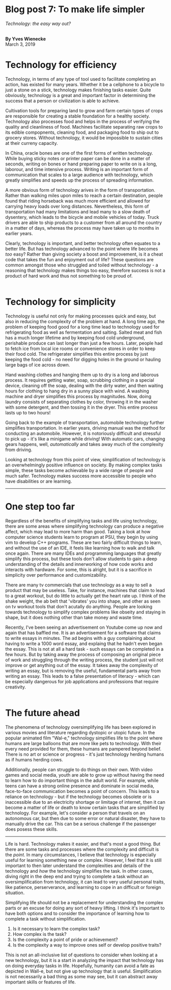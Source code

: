 # Blog post 7: To make life simpler
_Technology: the easy way out?_<br/><br/>

**By Yves Wienecke** <br />
March 3, 2019

# Technology for efficiency

Technology, in terms of any type of tool used to facilitate completing an action, has existed
for many years. Whether it be a cellphone to a bicycle to just a stone on a stick, technology
makes finishing tasks easier. Quite obviously, technology is a great and important factor in
determining the success that a person or civilization is able to achieve.

Cultivation tools for preparing land to grow and farm certain types of crops are responsible
for creating a stable foundation for a healthy society. Technology also processes food and 
helps in the process of verifying the quality and cleanliness of food. Machines facilitate 
separating raw crops to its edible compopnents, cleaning food, and packaging food to ship
out to grocery stores. Without technology, it would be impossible to sustain cities at their
curreny capacity.

In China, oracle bones are one of the first forms of written technology. While buying sticky
notes or printer paper can be done in a matter of seconds, writing on bones or hand preparing
paper to write on is a long, laborour, and time intensive process. Writing is an important form
of communication that scales to a large audience with technology, which greatly simplifies and 
speeds up the process of spreading information.

A more obvious form of technology arives in the form of transportation. Rather than walking miles
upon miles to reach a certain destination, people found that riding horseback was much more
efficient and allowed for carrying heavy loads over long distances. Nevertheless, this form
of transportation had many limitations and lead many to a slow death of dysentery, which leads
to the bicycle and mobile vehicles of today. Truck drivers are able to ship products to a customer
from all around the country in a matter of days, whereas the process may have taken up to months
in earlier years.

Clearly, technology is important, and better technology often equates to a better life. But has
technology advanced to the point where life becomes <em>too</em> easy? Rather than giving society
a boost and improvement, is it a cheat code that takes the fun and enjoyment out of life? These 
questions are common amongst those who struggled and toiled without technology - a reasoning that 
technology makes things too easy, therefore success is not a product of hard work and thus not 
something to be proud of.<br/><Br/>

# Technology for simplicity

Technology is useful not only for making processes quick and easy, but also in reducing the 
complexity of the problem at hand. A long time ago, the problem of keeping food good for a long
time lead to technology used for refrigerating food as well as fermentation and salting. Salted
meat and fish has a much longer lifetime and by keeping food cold underground, perishable produce
can last longer than just a few hours. Later, people had to fetch ice from local ice rooms or
convenience stores in order to keep their food cold. The refrigerater simplifies this entire process
by just keeping the food cold - no need for digging holes in the ground or hauling large bags of
ice across down.

Hand washing clothes and hanging them up to dry is a long and laborous process. It requires getting
water, soap, scrubbing clothing in a special device, cleaning off the soap, dealing with the dirty
water, and then waiting hours for clothing to hang dry in a sunny place with wind. A washing machine
and dryer simplifies this process by magnitudes. Now, doing laundry consists of separating clothes
by color, throwing it in the washer with some detergent, and then tossing it in the dryer. This entire
process lasts up to two hours!

Going back to the example of transportation, automobile technology further simplifies transportation.
In earlier years, driving manual was the method for conducting an automobile. However, it is notoriously
difficult and stressful to pick up - it's like a minigame while driving! With automatic cars, changing
gears happens, well, <em>automatically</em> and takes away much of the complexity from driving.

Looking at technology from this point of view, simplification of technology is an overwhelmingly 
positive influence on society. By making complex tasks simple, these tasks become achievable by
a wide range of people and much safer. Technology makes success more accessible to people
who have disabilities or are learning.

<hr />

# One step too far

Regardless of the benefits of simplifying tasks and life using technology, there are some areas where
simplifying technology can produce a negative affect, which may lead to more harm than good. Taking a
look at how computer science students learn to program at PSU, they begin by using vim to develop
C++ programs. These are two fairly difficult things to learn, and without the use of an IDE, it 
feels like learning how to walk and talk once again. There are many IDEs and programming languages
that greatly simplify this process, but these tools don't allow students to gain a deep understanding
of the details and innerworking of how code works and interacts with hardware. For some, this is 
alright, but it is a sacrifice in simplicity over performance and customizability.

There are many tv commercials that use technology as a way to sell a product that may be useless. Take,
for instance, machines that claim to lead to a great workout, but do little to actually get the
heart rate up. I think of the shake weight, the ab belt that 'vibrates' you into shape, and other 
as seen on tv workout tools that don't acutally do anything. People are looking towards technology to
simplify complex problems like obseity and staying in shape, but it does nothing other than take money
and waste time.

Recently, I've been seeing an advertisement on Youtube come up now and again that has baffled me. It
is an advertisement for a software that claims to write essays in minutes. The ad begins with a guy
complaining about having to write a 1000 word essay, and explaing that he hadn't even began the essay.
This is not at all a hard task - such essays can be completed in a few hours. But by taking away the
process of composing an original piece of work and struggling through the writing process, the student
just will not improve or get anything out of the essay. It takes away the complexity of writing an 
essay, but is removing the useful, fundamental parts away from writing an essay. This leads to a false
presentation of literacy - which can be especially dangerous for job applications and professions that
require creativity.<br/><br/>

# The future ahead

The phenomena of technology oversimplifying life has been explored in various movies and literature 
regarding dystopic or utopic future. In the popular animated film "Wal-e," technology simplifies
life to the point where humans are large balloons that are more like pets to technology. With their
every need provided for them, these humans are pampered beyond belief. There is no art or science or
progress - it's just technology herding humans as if humans herding cows.

Additionally, people can struggle to do things on their own. With video games and social media,
youth are able to grow up without having the need to learn how to do important things in the 
adult world. For example, while teens can have a strong online presence and dominate in social media,
face-to-face communication becomes a point of concern. This leads to a reliance on technology - but if 
the technology becomes obsolete or is inaccessible due to an electricity shortage or limitage of internet,
then it can become a matter of life or death to know certain tasks that are simplified by technology. For 
example, let's consider a person that travels on an autonomous car, but then due to some error or natural
disaster, they have to manually drive the car. This can be a serious challenge if the passenger does posess
these skills.

<hr/>

Life is hard. Technology makes it easier, and that's most a good thing. But there are some tasks and processes
where the complexity and difficult is the <em>point</em>. In many circumstances, I believe that technology is
especially useful for learning something new or complex. However, I feel that it is still important to then
later understand the complexities and details of the technology and <em>how</em> the technology simplifies
the task. In other cases, diving right in the deep end and trying to complete a task without an oversimplification
from technology, it can lead to very useful personal traits, like patience, perserverance, and learning to cope
in an difficult or foreign situation.

Simplifying life should not be a replacement for understanding the complex
parts or an excuse for doing any sort of heavy lifting. I think it's important to have both options and to
consider the importance of learning how to complete a task without simplification.

1. Is it necessary to learn the complex task?
2. How complex is the task?
3. Is the complexity a point of pride or achievement?
4. Is the complexity a way to improve ones self or develop positive traits?

This is not an all-inclusive list of questions to consider when looking at a new technology, but it is a start in
analyzing the impact that technology has on doing everyday tasks in life. Hopefully, humanity can avoid a fate
as depicted in Wall-e, but not give up technology that <em>is</em> useful. Simplification is not necessarily a
bad thing as some may see, but it can abstract away important skills or features of life.

